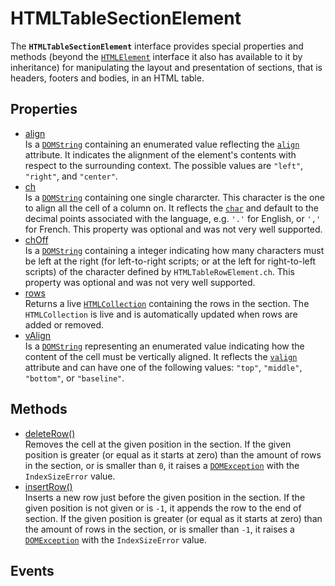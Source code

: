 # HTMLTableSectionElement

<div class='overview'>The <strong><code>HTMLTableSectionElement</code></strong> interface provides special properties and methods (beyond the <a href="/en-US/docs/Web/API/HTMLElement" title="The HTMLElement interface represents any HTML element. Some elements directly implement this interface, while others implement it via an interface that inherits it."><code>HTMLElement</code></a> interface it also has available to it by inheritance) for manipulating the layout and presentation of sections, that is headers, footers and bodies, in an HTML table.</div>

## Properties

<ul class="items properties">
  <li>
    <a href="">align</a>
    <div>Is a <a href="/en-US/docs/Web/API/DOMString" title="DOMString is a UTF-16 String. As JavaScript already uses such strings, DOMString is mapped directly to a String."><code>DOMString</code></a> containing an enumerated value reflecting the <code><a href="/en-US/docs/Web/HTML/Element/tr#attr-align">align</a></code> attribute. It indicates the alignment of the element's contents with respect to the surrounding context. The possible values are <code>"left"</code>, <code>"right"</code>, and <code>"center"</code>.</div>
  </li>
  <li>
    <a href="">ch</a>
    <div>Is a <a href="/en-US/docs/Web/API/DOMString" title="DOMString is a UTF-16 String. As JavaScript already uses such strings, DOMString is mapped directly to a String."><code>DOMString</code></a> containing one single chararcter. This character is the one to align all the cell of a column on. It reflects the <code><a href="/en-US/docs/Web/HTML/Element/tr#attr-char">char</a></code> and default to the decimal points associated with the language, e.g. <code>'.'</code> for English, or <code>','</code> for French. This property was optional and was not very well supported.</div>
  </li>
  <li>
    <a href="">chOff</a>
    <div>Is a <a href="/en-US/docs/Web/API/DOMString" title="DOMString is a UTF-16 String. As JavaScript already uses such strings, DOMString is mapped directly to a String."><code>DOMString</code></a> containing a integer indicating how many characters must be left at the right (for left-to-right scripts; or at the left for right-to-left scripts) of the character defined by <code>HTMLTableRowElement.ch</code>. This property was optional and was not very well supported.</div>
  </li>
  <li>
    <a href="">rows</a>
    <div>Returns a live <a href="/en-US/docs/Web/API/HTMLCollection" title="The HTMLCollection interface represents a generic collection (array-like object similar to arguments) of elements (in document order) and offers methods and properties for selecting from the list."><code>HTMLCollection</code></a> containing the rows in the section. The <code>HTMLCollection</code> is live and is automatically updated when rows are added or removed.</div>
  </li>
  <li>
    <a href="">vAlign</a>
    <div>Is a <a href="/en-US/docs/Web/API/DOMString" title="DOMString is a UTF-16 String. As JavaScript already uses such strings, DOMString is mapped directly to a String."><code>DOMString</code></a> representing an enumerated value indicating how the content of the cell must be vertically aligned. It reflects the <code><a href="/en-US/docs/Web/HTML/Element/tr#attr-valign">valign</a></code> attribute and can have one of the following values: <code>"top"</code>, <code>"middle"</code>, <code>"bottom"</code>, or <code>"baseline"</code>.</div>
  </li>
</ul>

## Methods

<ul class="items methods">
  <li>
    <a href="">deleteRow()</a>
    <div>Removes the cell at the given position in the section. If the given position is greater (or equal as it starts at zero) than the amount of rows in the section, or is smaller than <code>0</code>, it raises a <a href="/en-US/docs/Web/API/DOMException" title="The DOMException interface represents an abnormal event (called an exception) which occurs as a result of calling a method or accessing a property of a web API."><code>DOMException</code></a> with the <code>IndexSizeError</code> value.</div>
  </li>
  <li>
    <a href="">insertRow()</a>
    <div>Inserts a new row just before the given position in the section. If the given position is not given or is <code>-1</code>, it appends the row to the end of section. If the given position is greater (or equal as it starts at zero) than the amount of rows in the section, or is smaller than <code>-1</code>, it raises a <a href="/en-US/docs/Web/API/DOMException" title="The DOMException interface represents an abnormal event (called an exception) which occurs as a result of calling a method or accessing a property of a web API."><code>DOMException</code></a> with the <code>IndexSizeError</code> value.</div>
  </li>
</ul>

## Events
